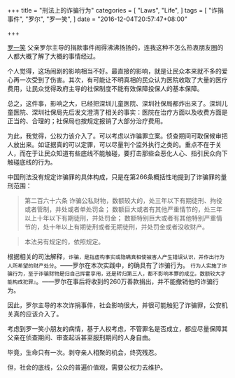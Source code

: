 +++
title = "刑法上的诈骗行为"
categories = [
  "Laws",
  "Life",
]
tags = [
  "诈捐事件",
  "罗尔",
  "罗一笑",
]
date = "2016-12-04T20:57:47+08:00"

+++

[罗一笑](http://baike.baidu.com/item/罗一笑) 父亲罗尔主导的捐款事件闹得沸沸扬扬的，连我这种不怎么热衷朋友圈的人都大概了解了大概的事情经过。

个人觉得，这场闹剧的影响相当不好。最直接的影响，就是让民众本来就不多的爱心再一次受到了伤害。其次，有可能让不明真相的民众认为医院收取了大量的医疗费用，让民众觉得政府主导的社保制度不能有效保障投保人的基本保障。

总之，这件事，影响之大，已经把深圳儿童医院、深圳社保局都炸出来了。深圳儿童医院、深圳社保局先后发文澄清了相关的事实：医院在治疗方面以及收费方面是正当的、合理的；社保局也按规定报销了大部分治疗费用。

为此，我觉得，公权力该介入了。可以考虑以诈骗罪立案。侦查期间可取保候审把人放出来。如证据真的可以定罪，可以尽量判个监外执行之类的。重点不在于关人，而在于让民众知道有些底线不能触碰，<!--more-->要打击那些会恶化人心、指引民众向下触碰底线的行为。

中国刑法没有规定诈骗罪的具体构成，只是在第266条概括性地提到了诈骗罪的量刑范围：

>第二百六十六条
诈骗公私财物，数额较大的，处三年以下有期徒刑、拘役或者管制，并处或者单处罚金；
数额巨大或者有其他严重情节的，处三年以上十年以下有期徒刑，并处罚金；
数额特别巨大或者有其他特别严重情节的，处十年以上有期徒刑或者无期徒刑，并处罚金或者没收财产。

>本法另有规定的，依照规定。

根据相关的司法解释，`诈骗，是指虚构事实或隐瞒真相使被害人产生错误认识，并作出行为人所希望的财产处分`。——罗尔在本次实践中，的确具有了诈骗行为。
`行为人实施了诈骗行为，至于诈骗财物是归自己挥霍享用，还是转归第三人，都不影响本罪的成立。数额较大才能构成犯罪』`。——罗尔在事后将收到的260万善款捐出，并不能撤销他的诈骗行为。

因此，罗尔主导的本次诈捐事件，社会影响很大，并很可能触犯了诈骗罪，公安机关真的应该介入了。

考虑到罗一笑小朋友的病情，基于人权考虑，不管罪名是否成立，都应尽量保障其父亲在侦查期间、审查起诉甚至服刑期间的人身自由。

毕竟，生命只有一次。剥夺亲人相聚的机会，终究残忍。

但，社会的底线，公众的普遍价值观，需要公权力去维护。
